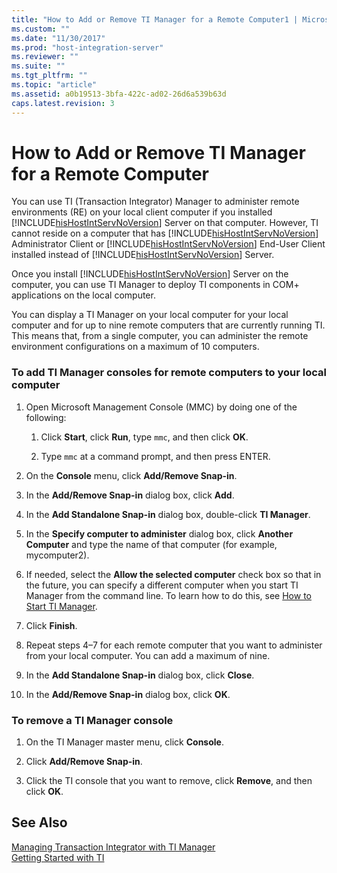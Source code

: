 ```yaml
---
title: "How to Add or Remove TI Manager for a Remote Computer1 | Microsoft Docs"
ms.custom: ""
ms.date: "11/30/2017"
ms.prod: "host-integration-server"
ms.reviewer: ""
ms.suite: ""
ms.tgt_pltfrm: ""
ms.topic: "article"
ms.assetid: a0b19513-3bfa-422c-ad02-26d6a539b63d
caps.latest.revision: 3
---
```

# How to Add or Remove TI Manager for a Remote Computer
You can use TI (Transaction Integrator) Manager to administer remote environments (RE) on your local client computer if you installed [!INCLUDE[hisHostIntServNoVersion](../includes/hishostintservnoversion-md.md)] Server on that computer. However, TI cannot reside on a computer that has [!INCLUDE[hisHostIntServNoVersion](../includes/hishostintservnoversion-md.md)] Administrator Client or [!INCLUDE[hisHostIntServNoVersion](../includes/hishostintservnoversion-md.md)] End-User Client installed instead of [!INCLUDE[hisHostIntServNoVersion](../includes/hishostintservnoversion-md.md)] Server.  
  
 Once you install [!INCLUDE[hisHostIntServNoVersion](../includes/hishostintservnoversion-md.md)] Server on the computer, you can use TI Manager to deploy TI components in COM+ applications on the local computer.  
  
 You can display a TI Manager on your local computer for your local computer and for up to nine remote computers that are currently running TI. This means that, from a single computer, you can administer the remote environment configurations on a maximum of 10 computers.  
  
### To add TI Manager consoles for remote computers to your local computer  
  
1.  Open Microsoft Management Console (MMC) by doing one of the following:  
  
    1.  Click **Start**, click **Run**, type `mmc`, and then click **OK**.  
  
    2.  Type `mmc` at a command prompt, and then press ENTER.  
  
2.  On the **Console** menu, click **Add/Remove Snap-in**.  
  
3.  In the **Add/Remove Snap-in** dialog box, click **Add**.  
  
4.  In the **Add Standalone Snap-in** dialog box, double-click **TI Manager**.  
  
5.  In the **Specify computer to administer** dialog box, click **Another Computer** and type the name of that computer (for example, mycomputer2).  
  
6.  If needed, select the **Allow the selected computer** check box so that in the future, you can specify a different computer when you start TI Manager from the command line. To learn how to do this, see [How to Start TI Manager](../HIS2010/how-to-start-ti-manager2.md).  
  
7.  Click **Finish**.  
  
8.  Repeat steps 4–7 for each remote computer that you want to administer from your local computer. You can add a maximum of nine.  
  
9. In the **Add Standalone Snap-in** dialog box, click **Close**.  
  
10. In the **Add/Remove Snap-in** dialog box, click **OK**.  
  
### To remove a TI Manager console  
  
1.  On the TI Manager master menu, click **Console**.  
  
2.  Click **Add/Remove Snap-in**.  
  
3.  Click the TI console that you want to remove, click **Remove**, and then click **OK**.  
  
## See Also  
 [Managing Transaction Integrator with TI Manager](../HIS2010/managing-transaction-integrator-with-ti-manager1.md)   
 [Getting Started with TI](../HIS2010/getting-started-with-ti2.md)